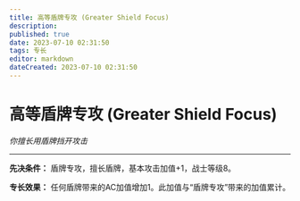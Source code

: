 ```yaml
---
title: 高等盾牌专攻 (Greater Shield Focus)
description: 
published: true
date: 2023-07-10 02:31:50
tags: 专长
editor: markdown
dateCreated: 2023-07-10 02:31:50
---
```


# 高等盾牌专攻 (Greater Shield Focus)

_你擅长用盾牌挡开攻击_

* * *

**先决条件：** 盾牌专攻，擅长盾牌，基本攻击加值+1，战士等级8。

**专长效果：** 任何盾牌带来的AC加值增加1。此加值与“盾牌专攻”带来的加值累计。

